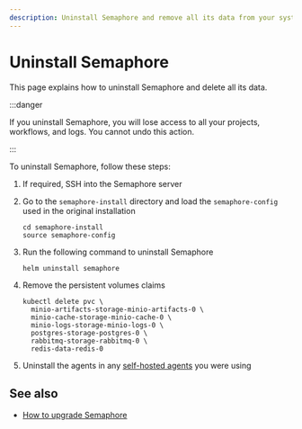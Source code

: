 ```yaml
---
description: Uninstall Semaphore and remove all its data from your systems
---
```



# Uninstall Semaphore

This page explains how to uninstall Semaphore and delete all its data.

:::danger

If you uninstall Semaphore, you will lose access to all your projects, workflows, and logs. You cannot undo this action.

:::

To uninstall Semaphore, follow these steps:

<Steps>

1. If required, SSH into the Semaphore server

2. Go to the `semaphore-install` directory and load the `semaphore-config` used in the original installation

    ```shell title="Load Semaphore and cloud configuration"
    cd semaphore-install
    source semaphore-config
    ```

3. Run the following command to uninstall Semaphore

    ```shell title="Uninstall Semaphore control plane"
    helm uninstall semaphore
    ```

4. Remove the persistent volumes claims

    ```shell title="Delete PVCs"
    kubectl delete pvc \
      minio-artifacts-storage-minio-artifacts-0 \
      minio-cache-storage-minio-cache-0 \
      minio-logs-storage-minio-logs-0 \
      postgres-storage-postgres-0 \
      rabbitmq-storage-rabbitmq-0 \
      redis-data-redis-0
    ```

5. Uninstall the agents in any [self-hosted agents](../using-semaphore/self-hosted) you were using

</Steps>

## See also

- [How to upgrade Semaphore](./upgrade-semaphore)
